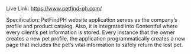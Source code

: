 Live Link: https://www.petfind-ph.com/

Specification: PetFindPH website application serves as the company’s profile and product catalog. Also, it is integrated into Contentful where every client’s pet information is stored. Every instance that the owner creates a new pet profile, the application programmatically creates a new page that includes the pet’s vital information to safely return the lost pet.
